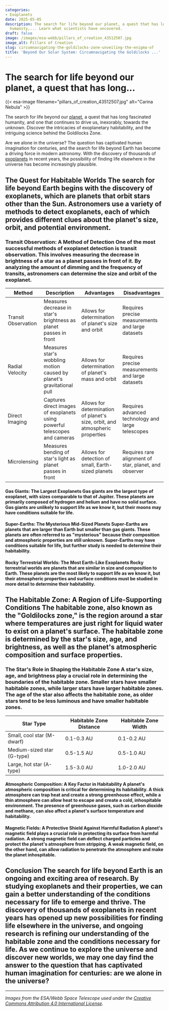 ```yaml
---
categories:
- Exoplanets
date: 2025-05-05
description: The search for life beyond our planet, a quest that has long fascinated
  humanity,... Learn what scientists have uncovered.
draft: false
image: /images/esa-webb/pillars_of_creation_43512507.jpg
image_alt: Pillars of Creation
slug: circumnavigating-the-goldilocks-zone-unveiling-the-enigma-of
title: 'Beyond Our Solar System: Circumnavigating the Goldilocks ...'
---
```


# The search for life beyond our planet, a quest that has long...
{{< esa-image filename="pillars_of_creation_43512507.jpg" alt="Carina Nebula" >}}



The search for life beyond our [planet](/blog/[exoplanets](/blog/exoplanets-and-the-search-for-life-beyond-earth)-in-the-habitable-zone-a-new-era-in-the-search-for/), a quest that has long fascinated humanity, and one that continues to drive us, inexorably, towards the unknown. Discover the intricacies of exoplanetary habitability, and the intriguing science behind the Goldilocks Zone.

Are we alone in the universe? The question has captivated human imagination for centuries, and the search for life beyond Earth has become a driving force in modern astronomy. With the discovery of thousands of [exoplanets](/blog/the-cosmic-dance-of-exoplanets-and-habitable-zones) in recent years, the possibility of finding life elsewhere in the universe has become increasingly plausible.

 ## The Quest for Habitable Worlds The search for life beyond Earth begins with the discovery of exoplanets, which are planets that orbit stars other than the Sun. Astronomers use a variety of methods to detect exoplanets, each of which provides different clues about the planet's size, orbit, and potential environment.

 ### Transit Observation: A Method of Detection One of the most successful methods of exoplanet detection is transit observation. This involves measuring the decrease in brightness of a star as a planet passes in front of it. By analyzing the amount of dimming and the frequency of transits, astronomers can determine the size and orbit of the exoplanet.

 | **Method** | **Description** | **Advantages** | **Disadvantages** |
| --- | --- | --- | --- |
| Transit Observation | Measures decrease in star's brightness as planet passes in front | Allows for determination of planet's size and orbit | Requires precise measurements and large datasets |
| Radial Velocity | Measures star's wobbling motion caused by planet's gravitational pull | Allows for determination of planet's mass and orbit | Requires precise measurements and large datasets |
| Direct Imaging | Captures direct images of exoplanets using powerful telescopes and cameras | Allows for determination of planet's size, orbit, and atmospheric properties | Requires advanced technology and large telescopes |
| Microlensing | Measures bending of star's light as planet passes in front | Allows for detection of small, Earth-sized planets | Requires rare alignment of star, planet, and observer | ### Planetary Classification: Understanding the Diversity of Exoplanets Exoplanets come in a wide range of sizes and types, from small, rocky worlds to large, gas giants. Understanding the different types of exoplanets is crucial for determining their potential for life.

 #### Gas Giants: The Largest Exoplanets Gas giants are the largest type of exoplanet, with sizes comparable to that of Jupiter. These planets are primarily composed of hydrogen and helium and have no solid surface. Gas giants are unlikely to support life as we know it, but their moons may have conditions suitable for life.

 #### Super-Earths: The Mysterious Mid-Sized Planets Super-Earths are planets that are larger than Earth but smaller than gas giants. These planets are often referred to as "mysterious" because their composition and atmospheric properties are still unknown. Super-Earths may have conditions suitable for life, but further study is needed to determine their habitability.

 #### Rocky Terrestrial Worlds: The Most Earth-Like Exoplanets Rocky terrestrial worlds are planets that are similar in size and composition to Earth. These planets are the most likely to support life as we know it, but their atmospheric properties and surface conditions must be studied in more detail to determine their habitability.

 ## The Habitable Zone: A Region of Life-Supporting Conditions The habitable zone, also known as the "Goldilocks zone," is the region around a star where temperatures are just right for liquid water to exist on a planet's surface. The habitable zone is determined by the star's size, age, and brightness, as well as the planet's atmospheric composition and surface properties.

 ### The Star's Role in Shaping the Habitable Zone A star's size, age, and brightness play a crucial role in determining the boundaries of the habitable zone. Smaller stars have smaller habitable zones, while larger stars have larger habitable zones. The age of the star also affects the habitable zone, as older stars tend to be less luminous and have smaller habitable zones.

 | **Star Type** | **Habitable Zone Distance** | **Habitable Zone Width** |
| --- | --- | --- |
| Small, cool star (M-dwarf) | 0.1-0.3 AU | 0.1-0.2 AU |
| Medium-sized star (G-type) | 0.5-1.5 AU | 0.5-1.0 AU |
| Large, hot star (A-type) | 1.5-3.0 AU | 1.0-2.0 AU | ### Planetary Features: A Crucial Factor in Habitability Planetary features, such as atmospheric composition, magnetic fields, tectonic activity, and gravitational interactions with neighboring bodies, play a crucial role in determining a planet's habitability. A planet's atmospheric composition, for example, can affect the amount of heat it retains and the amount of liquid water it can support.

 #### Atmospheric Composition: A Key Factor in Habitability A planet's atmospheric composition is critical for determining its habitability. A thick atmosphere can trap heat and create a strong greenhouse effect, while a thin atmosphere can allow heat to escape and create a cold, inhospitable environment. The presence of greenhouse gases, such as carbon dioxide and methane, can also affect a planet's surface temperature and habitability.

 #### Magnetic Fields: A Protective Shield Against Harmful Radiation A planet's magnetic field plays a crucial role in protecting its surface from harmful radiation. A strong magnetic field can deflect charged particles and protect the planet's atmosphere from stripping. A weak magnetic field, on the other hand, can allow radiation to penetrate the atmosphere and make the planet inhospitable.

 ## Conclusion The search for life beyond Earth is an ongoing and exciting area of research. By studying exoplanets and their properties, we can gain a better understanding of the conditions necessary for life to emerge and thrive. The discovery of thousands of exoplanets in recent years has opened up new possibilities for finding life elsewhere in the universe, and ongoing research is refining our understanding of the habitable zone and the conditions necessary for life. As we continue to explore the universe and discover new worlds, we may one day find the answer to the question that has captivated human imagination for centuries: are we alone in the universe?

---

*Images from the ESA/Webb Space Telescope used under the [Creative Commons Attribution 4.0 International License](https://creativecommons.org/licenses/by/4.0).*